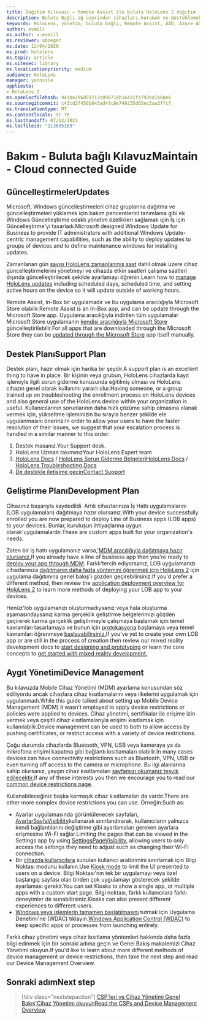 ```yaml
---
title: Dağıtım Kılavuzu – Remote Assist ile buluta HoloLens 2 dağıtım - Bakım
description: Buluta Bağlı ağ üzerinden cihazları korumak ve desteklemek için HoloLens ipuçlarımızı takip edin.
keywords: HoloLens, yönetim, buluta bağlı, Remote Assist, AAD, Azure AD, MDM, Mobil Cihaz Yönetimi
author: evmill
ms.author: v-evmill
ms.reviewer: aboeger
ms.date: 12/04/2020
ms.prod: hololens
ms.topic: article
ms.sitesec: library
ms.localizationpriority: medium
audience: HoloLens
manager: yannisle
appliesto:
- HoloLens 2
ms.openlocfilehash: 941de296d59713c098718b16431fa793bd1b60e6
ms.sourcegitcommit: c43cd2f450b643ad4fc8e749235d03ec5aa3ffcf
ms.translationtype: MT
ms.contentlocale: tr-TR
ms.lasthandoff: 07/12/2021
ms.locfileid: "113635169"
---
```

# <a name="maintain---cloud-connected-guide"></a><span data-ttu-id="d477f-104">Bakım - Buluta bağlı Kılavuz</span><span class="sxs-lookup"><span data-stu-id="d477f-104">Maintain - Cloud connected Guide</span></span>

## <a name="updates"></a><span data-ttu-id="d477f-105">Güncelleştirmeler</span><span class="sxs-lookup"><span data-stu-id="d477f-105">Updates</span></span>

<span data-ttu-id="d477f-106">Microsoft, Windows güncelleştirmeleri cihaz gruplarına dağıtma ve güncelleştirmeleri yüklemek için bakım pencerelerini tanımlama gibi ek Windows Güncelleştirme odaklı yönetim özellikleri sağlamak için İş için Güncelleştirme'yi tasarladı.</span><span class="sxs-lookup"><span data-stu-id="d477f-106">Microsoft designed Windows Update for Business to provide IT administrators with additional Windows Update-centric management capabilities, such as the ability to deploy updates to groups of devices and to define maintenance windows for installing updates.</span></span>

<span data-ttu-id="d477f-107">Zamanlanan gün [sayısı HoloLens zamanlanmış saat](/hololens/hololens-updates) dahil olmak üzere cihaz güncelleştirmelerini yönetmeyi ve cihazda etkin saatleri çalışma saatleri dışında güncelleştirilecek şekilde ayarlamayı öğrenin.</span><span class="sxs-lookup"><span data-stu-id="d477f-107">Learn how to [manage HoloLens updates](/hololens/hololens-updates) including scheduled days, scheduled time, and setting active hours on the device so it will update outside of working hours.</span></span>

<span data-ttu-id="d477f-108">Remote Assist, In-Box bir uygulamadır ve bu uygulama aracılığıyla Microsoft Store olabilir.</span><span class="sxs-lookup"><span data-stu-id="d477f-108">Remote Assist is an In-Box app, and can be update through the Microsoft Store app.</span></span> <span data-ttu-id="d477f-109">Uygulama aracılığıyla indirilen tüm uygulamalar Microsoft Store uygulamanın [kendisi aracılığıyla Microsoft Store](/hololens/holographic-store-apps#update-apps) güncelleştirilebilir.</span><span class="sxs-lookup"><span data-stu-id="d477f-109">For all apps that are downloaded through the Microsoft Store they can be [updated through the Microsoft Store](/hololens/holographic-store-apps#update-apps) app itself manually.</span></span>

## <a name="support-plan"></a><span data-ttu-id="d477f-110">Destek Planı</span><span class="sxs-lookup"><span data-stu-id="d477f-110">Support Plan</span></span>

<span data-ttu-id="d477f-111">Destek planı, hazır olmak için harika bir şeydir.</span><span class="sxs-lookup"><span data-stu-id="d477f-111">A support plan is an excellent thing to have in place.</span></span> <span data-ttu-id="d477f-112">Bir kişinin veya grubun, HoloLens cihazlarda kayıt işlemiyle ilgili sorun giderme konusunda eğitilmiş olması ve HoloLens cihazın genel olarak kullanımı yararlı olur.</span><span class="sxs-lookup"><span data-stu-id="d477f-112">Having someone, or a group trained up on troubleshooting the enrollment process on HoloLens devices and also general use of the HoloLens device within your organization is useful.</span></span> <span data-ttu-id="d477f-113">Kullanıcılarının sorunlarının daha hızlı çözüme sahip olmasına olanak vermek için, yükseltme işleminizin bu sırayla benzer şekilde ele uygulanmasını öneririz:</span><span class="sxs-lookup"><span data-stu-id="d477f-113">In order to allow your users to have the faster resolution of their issues, we suggest that your escalation process is handled in a similar manner to this order:</span></span>

1. <span data-ttu-id="d477f-114">Destek masanız.</span><span class="sxs-lookup"><span data-stu-id="d477f-114">Your Support desk.</span></span>
2. <span data-ttu-id="d477f-115">HoloLens Uzman takımınız</span><span class="sxs-lookup"><span data-stu-id="d477f-115">Your HoloLens Expert team</span></span>
3. <span data-ttu-id="d477f-116">[HoloLens Docs](/hololens/)  /  [HoloLens Sorun Giderme Belgeleri](/hololens/hololens-troubleshooting)</span><span class="sxs-lookup"><span data-stu-id="d477f-116">[HoloLens Docs](/hololens/) / [HoloLens Troubleshooting Docs](/hololens/hololens-troubleshooting)</span></span>
4. [<span data-ttu-id="d477f-117">De destekle iletişime geçin</span><span class="sxs-lookup"><span data-stu-id="d477f-117">Contact Support</span></span>](https://support.serviceshub.microsoft.com/supportforbusiness/create?sapId=e9391227-fa6d-927b-0fff-f96288631b8f)

## <a name="development-plan"></a><span data-ttu-id="d477f-118">Geliştirme Planı</span><span class="sxs-lookup"><span data-stu-id="d477f-118">Development Plan</span></span>

<span data-ttu-id="d477f-119">Cihazınız başarıyla kaydedildi. Artık cihazlarınıza İş Hattı uygulamalarını (LOB uygulamaları) dağıtmaya hazır olursanız.</span><span class="sxs-lookup"><span data-stu-id="d477f-119">With your device successfully enrolled you are now prepared to deploy Line of Business apps (LOB apps) to your devices.</span></span> <span data-ttu-id="d477f-120">Bunlar, kuruluşun ihtiyaçlarına uygun olarak&#39;uygulamalardır.</span><span class="sxs-lookup"><span data-stu-id="d477f-120">These are custom apps built for your organization&#39;s needs.</span></span>

<span data-ttu-id="d477f-121">Zaten bir iş hattı uygulamanız varsa,&#39;[MDM aracılığıyla dağıtmaya hazır olursanız.](/hololens/app-deploy-intune)</span><span class="sxs-lookup"><span data-stu-id="d477f-121">If you already have a line of business app then you&#39;re ready to [deploy your app through MDM](/hololens/app-deploy-intune).</span></span> <span data-ttu-id="d477f-122">Farklı&#39;tercih ediyorsanız, LOB uygulamanızı cihazlarınıza [dağıtmanın daha fazla yöntemini öğrenmek için HoloLens 2](/hololens/app-deploy-overview) için uygulama dağıtımına genel bakış'ı gözden geçirebilirsiniz.</span><span class="sxs-lookup"><span data-stu-id="d477f-122">If you&#39;d prefer a different method, then review the [application deployment overview for HoloLens 2](/hololens/app-deploy-overview) to learn more methods of deploying your LOB app to your devices.</span></span>

<span data-ttu-id="d477f-123">Henüz&#39;lob uygulamanızı oluşturmadıysanız veya hala oluşturma aşamasındaysanız karma gerçeklik geliştirme belgelerimizi gözden geçirerek karma gerçeklik geliştirmeyle çalışmaya başlamak için temel kavramları tasarlamaya ve bunun için [protokasyona](/windows/mixed-reality/design/design) başlamaya veya temel kavramları öğrenmeye [başlayabilirsiniz.](/windows/mixed-reality/discover/get-started-with-mr)</span><span class="sxs-lookup"><span data-stu-id="d477f-123">If you&#39;ve yet to create your own LOB app or are still in the process of creation then review our mixed reality development docs to [start designing and prototyping](/windows/mixed-reality/design/design) or learn the core concepts to [get started with mixed reality development.](/windows/mixed-reality/discover/get-started-with-mr)</span></span>

## <a name="device-management"></a><span data-ttu-id="d477f-124">Aygıt Yönetimi</span><span class="sxs-lookup"><span data-stu-id="d477f-124">Device Management</span></span> 

<span data-ttu-id="d477f-125">Bu kılavuzda Mobile Cihaz Yönetimi (MDM) ayarlama konusundan söz ediliyordu ancak cihazlara cihaz kısıtlamalarını veya ilkelerini uygulamak için uygulanmadı.</span><span class="sxs-lookup"><span data-stu-id="d477f-125">While this guide talked about setting up Mobile Device Management (MDM) it wasn't employed to apply device restrictions or policies were applied to devices.</span></span> <span data-ttu-id="d477f-126">Cihaz yönetimi, sertifikalar ile erişime izin vermek veya çeşitli cihaz kısıtlamalarıyla erişimi kısıtlamak için kullanılabilir.</span><span class="sxs-lookup"><span data-stu-id="d477f-126">Device management can be used to both to allow access by pushing certificates, or restrict access with a variety of device restrictions.</span></span> 

<span data-ttu-id="d477f-127">Çoğu durumda cihazlarda Bluetooth, VPN, USB veya kameraya ya da mikrofona erişimi kapatma gibi bağlantı kısıtlamaları olabilir.</span><span class="sxs-lookup"><span data-stu-id="d477f-127">In many cases devices can have connectivity restrictions such as Bluetooth, VPN, USB or even turning off access to the camera or microphone.</span></span> <span data-ttu-id="d477f-128">Bu ilgi alanlarına sahip olursanız, yaygın cihaz kısıtlamaları [sayfamızı okumanız teşvik edilecektir.](hololens-common-device-restrictions.md)</span><span class="sxs-lookup"><span data-stu-id="d477f-128">If any of these interests you then we encourage you to read our [common device restrictions page](hololens-common-device-restrictions.md).</span></span>

<span data-ttu-id="d477f-129">Kullanabileceğiniz başka karmaşık cihaz kısıtlamaları da vardır.</span><span class="sxs-lookup"><span data-stu-id="d477f-129">There are other more complex device restrictions you can use.</span></span> <span data-ttu-id="d477f-130">Örneğin:</span><span class="sxs-lookup"><span data-stu-id="d477f-130">Such as:</span></span>

- <span data-ttu-id="d477f-131">Ayarlar uygulamasında görüntülenecek sayfaları, [AyarlarSayfaVisibility](settings-uri-list.md)kullanarak sınırlandırarak, kullanıcıların yalnızca kendi bağlantılarını değiştirme gibi ayarlamaları gereken ayarlara erişmesine Wi-Fi sağlar.</span><span class="sxs-lookup"><span data-stu-id="d477f-131">Limiting the pages that can be viewed in the Settings app by using [SettingsPageVisibility](settings-uri-list.md), allowing users to only access the settings they need to adjust such as changing their Wi-Fi connection.</span></span>
- <span data-ttu-id="d477f-132">Bir [cihazda kullanıcılara](hololens-kiosk.md) sunulan kullanıcı arabirimini sınırlamak için Bilgi Noktası modunu kullanın.</span><span class="sxs-lookup"><span data-stu-id="d477f-132">Use [Kiosk mode](hololens-kiosk.md) to limit the UI presented to users on a device.</span></span> <span data-ttu-id="d477f-133">Bilgi Noktası'nın tek bir uygulamayı veya özel başlangıç sayfası olan birden çok uygulamayı gösterecek şekilde ayarlaması gerekir.</span><span class="sxs-lookup"><span data-stu-id="d477f-133">You can set Kiosks to show a single app, or multiple apps with a custom start page.</span></span> <span data-ttu-id="d477f-134">Bilgi noktası, farklı kullanıcılara farklı deneyimler de sunabilirsiniz.</span><span class="sxs-lookup"><span data-stu-id="d477f-134">Kiosks can also present different experiences to different users.</span></span>  
- <span data-ttu-id="d477f-135">[Windows veya işlemlerin tamamen başlatılmasını](windows-defender-application-control-wdac.md) tutmak için Uygulama Denetimi'ne (WDAC) tıklayın.</span><span class="sxs-lookup"><span data-stu-id="d477f-135">[Windows Application Control (WDAC)](windows-defender-application-control-wdac.md) to keep specific apps or processes from launching entirely.</span></span>

<span data-ttu-id="d477f-136">Farklı cihaz yönetimi veya cihaz kısıtlama yöntemleri hakkında daha fazla bilgi edinmek için bir sonraki adıma geçin ve Genel Bakış makalemizi Cihaz Yönetimi okuyun.</span><span class="sxs-lookup"><span data-stu-id="d477f-136">If you'd like to learn about more different methods of device management or device restrictions, then take the next step and read our Device Management Overview.</span></span>

## <a name="next-step"></a><span data-ttu-id="d477f-137">Sonraki adım</span><span class="sxs-lookup"><span data-stu-id="d477f-137">Next step</span></span>

> [!div class="nextstepaction"]
> [<span data-ttu-id="d477f-138">CSP'leri ve Cihaz Yönetimi Genel Bakış'Cihaz Yönetimi okuyun</span><span class="sxs-lookup"><span data-stu-id="d477f-138">Read the CSPs and Device Management Overview</span></span>](hololens-csp-policy-overview.md)